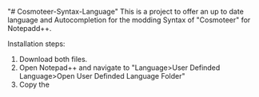 "# Cosmoteer-Syntax-Language" 
This is a project to offer an up to date language and Autocompletion for the modding Syntax of "Cosmoteer" for Notepadd++.

Installation steps:
1. Download both files.
2. Open Notepad++ and navigate to "Language>User Definded Language>Open User Definded Language Folder"
3. Copy the 
